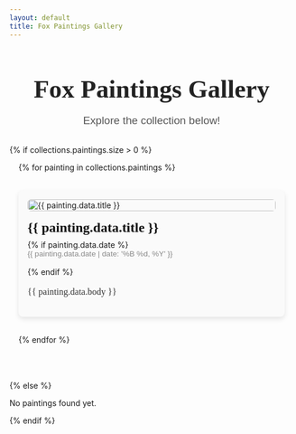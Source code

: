 ```yaml
---
layout: default
title: Fox Paintings Gallery
---
```


<h1 class="gallery-title">Fox Paintings Gallery</h1>
<p class="gallery-subtitle">Explore the collection below!</p>

{% if collections.paintings.size > 0 %}
<div class="gallery-grid">
  {% for painting in collections.paintings %}
    <article class="painting-item">
      <img src="{{ painting.data.image }}" alt="{{ painting.data.title }}" class="painting-image" />
      <h2 class="painting-title">{{ painting.data.title }}</h2>
      {% if painting.data.date %}
      <time class="painting-date" datetime="{{ painting.data.date | date: '%Y-%m-%d' }}">{{ painting.data.date | date: '%B %d, %Y' }}</time>
      {% endif %}
      <p class="painting-description">{{ painting.data.body }}</p>
    </article>
  {% endfor %}
</div>
{% else %}
<p>No paintings found yet.</p>
{% endif %}

<style>
.gallery-title {
  font-family: 'Georgia', serif;
  font-size: 2.8rem;
  margin-bottom: 0.2rem;
  text-align: center;
  color: #222;
}

.gallery-subtitle {
  font-family: 'Arial', sans-serif;
  font-size: 1.2rem;
  margin-bottom: 2rem;
  text-align: center;
  color: #555;
}

.gallery-grid {
  display: grid;
  grid-template-columns: repeat(auto-fit, minmax(280px, 1fr));
  gap: 2rem;
  max-width: 1200px;
  margin: 0 auto 4rem;
  padding: 0 1rem;
}

.painting-item {
  background: #fafafa;
  border-radius: 8px;
  box-shadow: 0 4px 8px rgb(0 0 0 / 0.1);
  padding: 1rem;
  display: flex;
  flex-direction: column;
  transition: box-shadow 0.3s ease;
}

.painting-item:hover {
  box-shadow: 0 8px 20px rgb(0 0 0 / 0.15);
}

.painting-image {
  width: 100%;
  height: auto;
  border-radius: 6px;
  margin-bottom: 1rem;
  object-fit: cover;
}

.painting-title {
  font-family: 'Georgia', serif;
  font-size: 1.5rem;
  margin: 0 0 0.5rem 0;
  color: #111;
}

.painting-date {
  font-family: 'Arial', sans-serif;
  font-size: 0.85rem;
  color: #888;
  margin-bottom: 1rem;
}

.painting-description {
  font-family: 'Georgia', serif;
  font-size: 1rem;
  line-height: 1.4;
  color: #333;
  flex-grow: 1;
}
</style>
